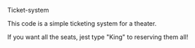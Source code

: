 Ticket-system

This code is a simple ticketing system for a theater.

If you want all the seats, jest type "King" to reserving them all!
